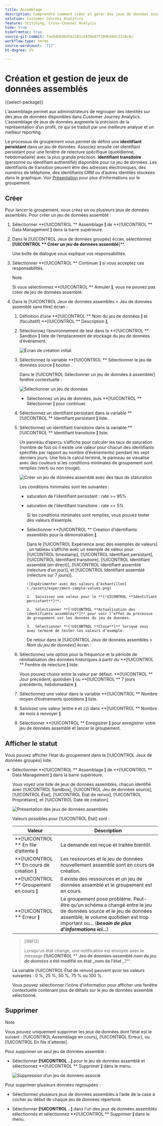 ```yaml
---
title: Assemblage
description: Comprendre comment créer et gérer des jeux de données assemblés
solution: Customer Journey Analytics
feature: Stitching, Cross-Channel Analysis
hide: true
hidefromtoc: true
source-git-commit: 7ae94bb46d542181c6438e87f204bd49c2128c8c
workflow-type: tm+mt
source-wordcount: '717'
ht-degree: 2%

---
```


# Création et gestion de jeux de données assemblés

{{select-package}}

L’assemblage permet aux administrateurs de regrouper des identités sur des jeux de données disponibles dans Customer Journey Analytics. L’assemblage de jeux de données augmente la précision de la représentation d’un profil, ce qui se traduit par une meilleure analyse et un meilleur reporting.

Le processus de groupement vous permet de définir une **identifiant persistant** dans un jeu de données. Associez ensuite cet identifiant persistant pour une fenêtre de relecture spécifique (quotidienne, hebdomadaire) avec la plus grande précision. **identifiant transitoire** (personne ou identifiant authentifié) disponible pour ce jeu de données. Les identifiants de transition peuvent être des adresses électroniques, des numéros de téléphone, des identifiants CRM ou d’autres identités stockées dans le graphique. Voir [Présentation](overview.md) pour plus d’informations sur le groupement.

## Créer

Pour lancer le groupement, vous créez un ou plusieurs jeux de données assemblés. Pour créer un jeu de données assemblé :

1. Sélectionner **[!UICONTROL ** Assemblage **]** de **[!UICONTROL ** Data Management **]** dans la barre supérieure.

2. Dans le [!UICONTROL Jeux de données groupés] écran, sélectionnez **[!UICONTROL ** Créer un jeu de données assemblé&#x200B;**]**.

   Une boîte de dialogue vous explique vos responsabilités.

3. Sélectionner **[!UICONTROL ** Continuer **]** si vous acceptez ces responsabilités.

   >[!NOTE]
   >
   >    Si vous sélectionnez **[!UICONTROL ** Annuler **]**, vous ne pouvez pas créer de jeu de données assemblé.

4. Dans le [!UICONTROL Jeux de données assemblés > Jeu de données assemblé sans titre] écran :

   1. Définition d’une **[!UICONTROL ** Nom du jeu de données **]** et (facultatif) **[!UICONTROL ** Description **]**,

   2. Sélectionnez l’environnement de test dans la **[!UICONTROL ** Sandbox **]** liste de l’emplacement de stockage du jeu de données d’événement.

      ![Écran de création initial](./assets/create-initial.png)

   3. Sélectionnez la variable **[!UICONTROL ** Sélectionner le jeu de données source **]** bouton .

      Dans le [!UICONTROL Sélectionner un jeu de données à assembler] fenêtre contextuelle :

      ![Sélectionner un jeu de données](./assets/select-one-dataset.png)

      - Sélectionnez un jeu de données, puis **[!UICONTROL ** Sélectionner **]** pour continuer.

   4. Sélectionnez un identifiant persistant dans la variable **[!UICONTROL ** Identifiant persistant **]** liste.

   5. Sélectionnez un identifiant transitoire dans la variable **[!UICONTROL ** Identifiant transitoire **]** liste.

      Un panneau d’aperçu s’affiche pour calculer les taux de saturation (nombre de fois où il existe une valeur pour chacun des identifiants spécifiés par rapport au nombre d’événements) pendant les sept derniers jours. Une fois le calcul terminé, le panneau se visualise avec des couleurs si les conditions minimales de groupement sont remplies (vert) ou non (rouge).

      ![Créer un jeu de données assemblé avec des taux de staturation](./assets/create-before-experimenting.png)

      Les conditions minimales sont les suivantes :

      - saturation de l&#39;identifiant persistant : rate >= 95%

      - saturation de l’identifiant transitoire : rate >= 5%

        Si les conditions minimales sont remplies, vous pouvez tester des valeurs d’exemple.

      - Sélectionner **[!UICONTROL ** Création d’identifiants assemblés pour la démonstration **]**.

        Dans le [!UICONTROL Expérience avec des exemples de valeurs] , un tableau s’affiche avec un exemple de valeur pour [!UICONTROL timestamp], [!UICONTROL Identifiant persistant], [!UICONTROL Identifiant transitoire], [!UICONTROL Identifiant assemblé (en direct)], [!UICONTROL Identifiant assemblé (relecture d’un jour)], et [!UICONTROL Identifiant assemblé (relecture sur 7 jours)].

            ![Expérimenter avec des valeurs d’échantillon](./assets/experiment-sample-values.png)
            
            1.  Saisissez une valeur pour le **[!UICONTROL **Identifiant persistant**]**.
            
            2.  Sélectionner **[!UICONTROL **Actualisation des identifiants assemblés**]** pour voir l’effet du processus de groupement sur les données du jeu de données.
            
            3.  Sélectionner **[!UICONTROL **Close**]** lorsque vous avez terminé de tester les valeurs d’exemple.
        

        De retour dans le [!UICONTROL Jeux de données assemblés > _Nom du jeu de données_] écran :

   6. Sélectionnez une option pour la fréquence et la période de réinitialisation des données historiques à partir du **[!UICONTROL ** Fenêtre de relecture **]** liste.

      Vous pouvez choisir entre la valeur par défaut. **[!UICONTROL ** Jour précédent, quotidien **]** ou **[!UICONTROL ** 7 jours précédents, hebdomadaire **]**.

   7. Sélectionnez une valeur dans la variable **[!UICONTROL ** Nombre moyen d’événements quotidiens **]** liste.

   8. Saisissez une valeur (entre `0` et `12`) dans **[!UICONTROL ** Nombre de mois à renvoyer **]**.

   9. Sélectionner **[!UICONTROL ** Enregistrer **]** pour enregistrer votre jeu de données assemblé et lancer le groupement.

## Afficher le statut

Vous pouvez afficher l’état du groupement dans le [!UICONTROL Jeux de données groupés] liste.

- Sélectionner **[!UICONTROL ** Assemblage **]** de **[!UICONTROL ** Data Management **]** dans la barre supérieure.

  Vous voyez une liste de jeux de données assemblés, chacun identifié avec [!UICONTROL Sandbox], [!UICONTROL Jeu de données source], [!UICONTROL État], [!UICONTROL État de renvoi], [!UICONTROL Propriétaire], et [!UICONTROL Date de création].

  ![Présentation des jeux de données assemblés](./assets/overview-stitched-datasetts.png)

  Valeurs possibles pour [!UICONTROL État] sont :

  | Valeur | Description |
  |-----|-----|
  | **[!UICONTROL ** En file d’attente **]** | La demande est reçue et traitée bientôt. |
  | **[!UICONTROL ** En cours de création **]** | Les ressources et le jeu de données nouvellement assemblé sont en cours de création. |
  | **[!UICONTROL ** Groupement en cours **]** | Il existe des ressources et un jeu de données assemblé et le groupement est en cours. |
  | **[!UICONTROL ** Erreur **]** | Le groupement pose problème. Peut-être qu’un schéma a changé entre le jeu de données source et le jeu de données assemblé, le volume quotidien est trop important ou... (_**besoin de plus d&#39;informations ici...**_) |

  >[!INFO]
  >
  >    Lorsqu&#39;un état change, une notification est envoyée avec le message **[!UICONTROL ** Jeu de données assemblé _nom du jeu de données_ a été modifié en état _nom de l’état _**]**.


  La variable [!UICONTROL État de renvoi] peuvent avoir les valeurs suivantes : 0 %, 25 %, 50 %, 75 % ou 100 %.

  Vous pouvez sélectionner l’icône d’information pour afficher une fenêtre contextuelle contenant plus de détails sur le jeu de données assemblé sélectionné.


## Supprimer

>[!NOTE]
>
>Vous pouvez uniquement supprimer les jeux de données dont l’état est le suivant : [!UICONTROL Assemblage en cours], [!UICONTROL Erreur], ou [!UICONTROL En file d&#39;attente].


Pour supprimer un seul jeu de données assemblé :

- Sélectionner **[!UICONTROL **..**]** pour le jeu de données assemblé et sélectionnez **[!UICONTROL ** Supprimer **]** dans le menu.

  ![Suppression d’un jeu de données associé](./assets/delete-stitched-dataset.png)

Pour supprimer plusieurs données regroupées :

- Sélectionnez plusieurs jeux de données assemblés à l’aide de la case à cocher au début de chaque jeu de données répertorié.

- Sélectionner **[!UICONTROL **..**]** dans l’un des jeux de données assemblés sélectionnés et sélectionnez **[!UICONTROL ** Supprimer **]** dans le menu.
